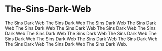 # The-Sins-Dark-Web
The Sins Dark Web The Sins Dark Web The Sins Dark Web The Sins Dark Web The Sins Dark Web The Sins Dark Web The Sins Dark Web The Sins Dark Web The Sins Dark Web The Sins Dark Web The Sins Dark Web The Sins Dark Web The Sins Dark Web The Sins Dark Web The Sins Dark Web The Sins Dark Web The Sins Dark Web The Sins Dark Web.
